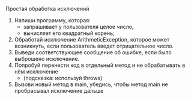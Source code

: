 Простая обработка исключений

1. Напиши программу, которая:
    - запрашивает у пользователя целое число,
    - вычисляет его квадратный корень;
2. Обработай исключение ArithmeticException, которое может возникнуть,
   если пользователь введет отрицательное число.
3. Выведи соответствующее сообщение об ошибке, если было выброшено исключение.
4. Попробуй перенести код в отдельный метод и не обрабатывать в нём исключение
    - (подсказка: используй throws)
5. Вызови новый метод в main, убедись, чтобы метод main не пробрасывал исключение дальше